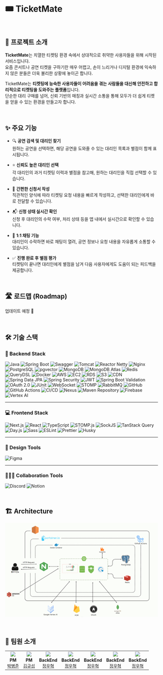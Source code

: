 # 🎟️ TicketMate  

<br>

## 📌 프로젝트 소개

**TicketMate**는 치열한 티켓팅 환경 속에서 상대적으로 취약한 사용자들을 위해 시작된 서비스입니다.  
요즘 콘서트나 공연 티켓을 구하기란 매우 어렵고, 손이 느리거나 디지털 환경에 익숙하지 않은 분들은 더욱 불리한 상황에 놓이곤 합니다.

TicketMate는 **티켓팅에 능숙한 사용자들이 어려움을 겪는 사람들을 대신해 안전하고 합리적으로 티켓팅을 도와주는 플랫폼**입니다.  
단순한 대리 구매를 넘어, 신뢰 기반의 매칭과 실시간 소통을 통해 모두가 더 쉽게 티켓을 얻을 수 있는 환경을 만들고자 합니다.

<br>

## ✨ 주요 기능

- 🔍 **공연 검색 및 대리인 찾기**  
  원하는 공연을 선택하면, 해당 공연을 도와줄 수 있는 대리인 목록과 별점이 함께 표시됩니다.

- ⭐ **신뢰도 높은 대리인 선택**  
  각 대리인의 과거 티켓팅 이력과 별점을 참고해, 원하는 대리인을 직접 선택할 수 있습니다.

- 📝 **간편한 신청서 작성**  
  직관적인 양식에 따라 티켓팅 요청 내용을 빠르게 작성하고, 선택한 대리인에게 바로 전달할 수 있습니다.

- 📬 **신청 상태 실시간 확인**  
  신청 후 대리인의 수락 여부, 처리 상태 등을 앱 내에서 실시간으로 확인할 수 있습니다.

- 💬 **1:1 채팅 기능**  
  대리인이 수락하면 바로 채팅이 열려, 공연 정보나 요청 내용을 자유롭게 소통할 수 있습니다.

- ✅ **진행 완료 후 별점 평가**  
  티켓팅이 끝나면 대리인에게 별점을 남겨 다음 사용자에게도 도움이 되는 피드백을 제공합니다.  

<br>

## 🛣️ 로드맵 (Roadmap)

업데이트 예정 🚧  

<br>

## 🛠 기술 스택

### 🎯 Backend Stack
![Java](https://img.shields.io/badge/Java-007396?style=flat&logo=openjdk&logoColor=white)
![Spring Boot](https://img.shields.io/badge/Spring%20Boot-6DB33F?style=flat&logo=springboot&logoColor=white)
![Swagger](https://img.shields.io/badge/Swagger-85EA2D?style=flat&logo=swagger&logoColor=black)
![Tomcat](https://img.shields.io/badge/Tomcat-F8DC75?style=flat&logo=apachetomcat&logoColor=black)
![Reactor Netty](https://img.shields.io/badge/Reactor%20Netty-00BCD4?style=flat)
![Nginx](https://img.shields.io/badge/Nginx-009639?style=flat&logo=nginx&logoColor=white)
![PostgreSQL](https://img.shields.io/badge/PostgreSQL-336791?style=flat&logo=postgresql&logoColor=white)
![pgvector](https://img.shields.io/badge/pgvector-005?style=flat)
![MongoDB](https://img.shields.io/badge/MongoDB-47A248?style=flat&logo=mongodb&logoColor=white)
![MongoDB Atlas](https://img.shields.io/badge/MongoDB%20Atlas-4DB33D?style=flat)
![Redis](https://img.shields.io/badge/Redis-DC382D?style=flat&logo=redis&logoColor=white)
![QueryDSL](https://img.shields.io/badge/QueryDSL-404D59?style=flat)
![Docker](https://img.shields.io/badge/Docker-2496ED?style=flat&logo=docker&logoColor=white)
![AWS](https://img.shields.io/badge/AWS-FF9900?style=flat&logo=amazonaws&logoColor=white)
![EC2](https://img.shields.io/badge/EC2-FF9900?style=flat&logo=amazonec2&logoColor=white)
![RDS](https://img.shields.io/badge/RDS-527FFF?style=flat)
![S3](https://img.shields.io/badge/S3-569A31?style=flat)
![CDN](https://img.shields.io/badge/CDN-gray?style=flat)
![Spring Data JPA](https://img.shields.io/badge/Spring%20Data%20JPA-59666C?style=flat)
![Spring Security](https://img.shields.io/badge/Spring%20Security-6DB33F?style=flat)
![JWT](https://img.shields.io/badge/JWT-black?style=flat)
![Spring Boot Validation](https://img.shields.io/badge/Validation-6DB33F?style=flat)
![OAuth 2.0](https://img.shields.io/badge/OAuth2.0-orange?style=flat)
![JUnit](https://img.shields.io/badge/JUnit5-25A162?style=flat&logo=java&logoColor=white)
![WebSocket](https://img.shields.io/badge/WebSocket-333?style=flat)
![STOMP](https://img.shields.io/badge/STOMP-blue?style=flat)
![RabbitMQ](https://img.shields.io/badge/RabbitMQ-FF6600?style=flat&logo=rabbitmq&logoColor=white)
![GitHub](https://img.shields.io/badge/GitHub-181717?style=flat&logo=github&logoColor=white)
![GitHub Actions](https://img.shields.io/badge/GitHub%20Actions-2088FF?style=flat&logo=githubactions&logoColor=white)
![CI/CD](https://img.shields.io/badge/CI%2FCD-0A0A0A?style=flat)
![Nexus](https://img.shields.io/badge/Nexus-1B1918?style=flat)
![Maven Repository](https://img.shields.io/badge/Maven-CC0000?style=flat&logo=apachemaven&logoColor=white)
![Firebase](https://img.shields.io/badge/Firebase-FFCA28?style=flat&logo=firebase&logoColor=black)
![Vertex AI](https://img.shields.io/badge/Vertex%20AI-4285F4?style=flat&logo=googlecloud&logoColor=white)

---

### 💻 Frontend Stack
![Next.js](https://img.shields.io/badge/Next.js-000000?style=flat&logo=next.js&logoColor=white)
![React](https://img.shields.io/badge/React-61DAFB?style=flat&logo=react&logoColor=black)
![TypeScript](https://img.shields.io/badge/TypeScript-3178C6?style=flat&logo=typescript&logoColor=white)
![STOMP.js](https://img.shields.io/badge/STOMP.js-0033A0?style=flat)
![SockJS](https://img.shields.io/badge/SockJS-FF6600?style=flat)
![TanStack Query](https://img.shields.io/badge/TanStack%20Query-FF4154?style=flat)
![Day.js](https://img.shields.io/badge/Day.js-black?style=flat)
![Sass](https://img.shields.io/badge/Sass-CC6699?style=flat&logo=sass&logoColor=white)
![ESLint](https://img.shields.io/badge/ESLint-4B32C3?style=flat&logo=eslint&logoColor=white)
![Prettier](https://img.shields.io/badge/Prettier-F7B93E?style=flat&logo=prettier&logoColor=black)
![Husky](https://img.shields.io/badge/Husky-5D3EBC?style=flat)

---

### 🎨 Design Tools
![Figma](https://img.shields.io/badge/Figma-F24E1E?style=flat&logo=figma&logoColor=white)

---

### 🧑‍🤝‍🧑 Collaboration Tools
![Discord](https://img.shields.io/badge/Discord-5865F2?style=flat&logo=discord&logoColor=white)
![Notion](https://img.shields.io/badge/Notion-000000?style=flat&logo=notion&logoColor=white)  

<br>

## 🏗 Architecture

![Architecture Diagram](./architecture.png)  

<br>

## 👥 팀원 소개

<table>
  <tr>
    <td align="center">
      <img src="https://github.com/byungjjun.png" width="120px"><br>
      <b>PM</b><br>
      <a href="https://github.com/byungjjun">박병준</a>
    </td>
    <td align="center">
      <img src="https://github.com/seopgyu.png" width="120px"><br>
      <b>PM</b><br>
      <a href="https://github.com/seopgyu">김규섭</a>
    </td>
    <td align="center">
      <img src="https://github.com/mr6208.png" width="120px"><br>
      <b>BackEnd</b><br>
      <a href="https://github.com/mr6208">정우혁</a>
    </td>
    <td align="center">
      <img src="https://github.com/mr6208.png" width="120px"><br>
      <b>BackEnd</b><br>
      <a href="https://github.com/mr6208">정우혁</a>
    </td>
    <td align="center">
      <img src="https://github.com/mr6208.png" width="120px"><br>
      <b>BackEnd</b><br>
      <a href="https://github.com/mr6208">정우혁</a>
    </td>
    <td align="center">
      <img src="https://github.com/mr6208.png" width="120px"><br>
      <b>BackEnd</b><br>
      <a href="https://github.com/mr6208">정우혁</a>
    </td>
    <td align="center">
      <img src="https://github.com/mr6208.png" width="120px"><br>
      <b>BackEnd</b><br>
      <a href="https://github.com/mr6208">정우혁</a>
    </td>
  </tr>
</table>

<br>




